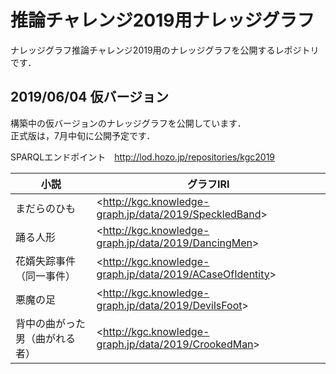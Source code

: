 # 推論チャレンジ2019用ナレッジグラフ
ナレッジグラフ推論チャレンジ2019用のナレッジグラフを公開するレポジトリです．  
  
## 2019/06/04 仮バージョン  
構築中の仮バージョンのナレッジグラフを公開しています．  
正式版は，7月中旬に公開予定です．  

SPARQLエンドポイント　http://lod.hozo.jp/repositories/kgc2019  
  
|小説|グラフIRI|
----|----
|まだらのひも|&lt;http://kgc.knowledge-graph.jp/data/2019/SpeckledBand&gt;|
|踊る人形|&lt;http://kgc.knowledge-graph.jp/data/2019/DancingMen&gt;|
|花婿失踪事件（同一事件）|&lt;http://kgc.knowledge-graph.jp/data/2019/ACaseOfIdentity&gt;|
|悪魔の足|&lt;http://kgc.knowledge-graph.jp/data/2019/DevilsFoot&gt;|
|背中の曲がった男（曲がれる者）|&lt;http://kgc.knowledge-graph.jp/data/2019/CrookedMan&gt;|




